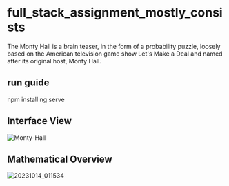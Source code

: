 # full_stack_assignment_mostly_consists
The Monty Hall is a brain teaser, in the form of a probability puzzle, loosely based on the American television game show Let's Make a Deal and named after its original host, Monty Hall.

## run guide 
npm install
ng serve 

## Interface View
![Monty-Hall](https://github.com/CoorayNTL/monty_hall_frontend/assets/96631498/c05435fd-be1c-4c74-8630-d2d130ae1f64)

## Mathematical Overview
 ![20231014_011534](https://github.com/CoorayNTL/monty_hall_frontend/assets/96631498/e1e78fe5-63bc-429c-b07d-9b49b4b0a500)

